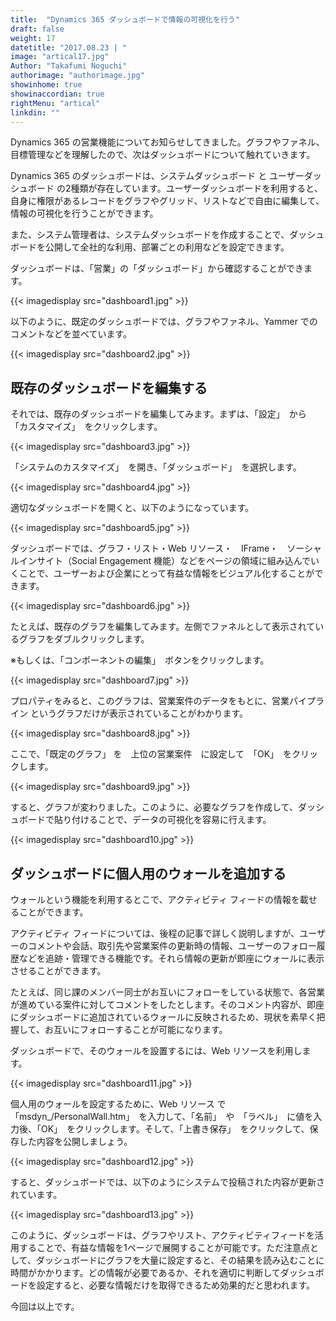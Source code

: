 ```yaml
---
title:  "Dynamics 365 ダッシュボードで情報の可視化を行う"
draft: false
weight: 17
datetitle: "2017.08.23 | "
image: "artical17.jpg"
Author: "Takafumi Noguchi"
authorimage: "authorimage.jpg"
showinhome: true
showinaccordian: true
rightMenu: "artical"
linkdin: ""
---
```

<!-- Intro  -->
Dynamics 365 の営業機能についてお知らせしてきました。グラフやファネル、目標管理などを理解したので、次はダッシュボードについて触れていきます。 

 
Dynamics 365 のダッシュボードは、システムダッシュボード と ユーザーダッシュボード の2種類が存在しています。ユーザーダッシュボードを利用すると、自身に権限があるレコードをグラフやグリッド、リストなどで自由に編集して、情報の可視化を行うことができます。 

また、システム管理者は、システムダッシュボードを作成することで、ダッシュボードを公開して全社的な利用、部署ごとの利用などを設定できます。 

 

ダッシュボードは、「営業」の「ダッシュボード」から確認することができます。 
<!-- Image= dashboard1.jpg -->
{{< imagedisplay src="dashboard1.jpg" >}}

以下のように、既定のダッシュボードでは、グラフやファネル、Yammer でのコメントなどを並べています。 
<!-- Image= dashboard2.jpg -->
{{< imagedisplay src="dashboard2.jpg" >}}


## 既存のダッシュボードを編集する 
それでは、既存のダッシュボードを編集してみます。まずは、「設定」　から　「カスタマイズ」　をクリックします。 
<!-- Image= dashboard3.jpg -->
{{< imagedisplay src="dashboard3.jpg" >}}

「システムのカスタマイズ」　を開き、「ダッシュボード」　を選択します。
<!-- Image= dashboard4.jpg -->
{{< imagedisplay src="dashboard4.jpg" >}}

適切なダッシュボードを開くと、以下のようになっています。 
<!-- Image= dashboard5.jpg -->
{{< imagedisplay src="dashboard5.jpg" >}}

ダッシュボードでは、グラフ・リスト・Web リソース・　IFrame・　ソーシャルインサイト（Social Engagement 機能）などをページの領域に組み込んでいくことで、ユーザーおよび企業にとって有益な情報をビジュアル化することができます。 
<!-- Image= dashboard6.jpg -->
{{< imagedisplay src="dashboard6.jpg" >}}

たとえば、既存のグラフを編集してみます。左側でファネルとして表示されているグラフをダブルクリックします。 

※もしくは、「コンポーネントの編集」　ボタンをクリックします。 
<!-- Image= dashboard7.jpg -->
{{< imagedisplay src="dashboard7.jpg" >}}

プロパティをみると、このグラフは、営業案件のデータをもとに、営業パイプライン というグラフだけが表示されていることがわかります。 
<!-- Image= dashboard8.jpg -->
{{< imagedisplay src="dashboard8.jpg" >}}

ここで、「既定のグラフ」 を　上位の営業案件　に設定して　「OK」　をクリックします。 
<!-- Image= dashboard9.jpg -->
{{< imagedisplay src="dashboard9.jpg" >}}

すると、グラフが変わりました。このように、必要なグラフを作成して、ダッシュボードで貼り付けることで、データの可視化を容易に行えます。 
<!-- Image= dashboard10.jpg -->
{{< imagedisplay src="dashboard10.jpg" >}}

## ダッシュボードに個人用のウォールを追加する 
ウォールという機能を利用するとこで、アクティビティ フィードの情報を載せることができます。 

アクティビティ フィードについては、後程の記事で詳しく説明しますが、ユーザーのコメントや会話、取引先や営業案件の更新時の情報、ユーザーのフォロー履歴などを追跡・管理できる機能です。それら情報の更新が即座にウォールに表示させることができます。 

 
たとえば、同じ課のメンバー同士がお互いにフォローをしている状態で、各営業が進めている案件に対してコメントをしたとします。そのコメント内容が、即座にダッシュボードに追加されているウォールに反映されるため、現状を素早く把握して、お互いにフォローすることが可能になります。 

 
ダッシュボードで、そのウォールを設置するには、Web リソースを利用します。 
<!-- Image= dashboard11.jpg -->
{{< imagedisplay src="dashboard11.jpg" >}}

個人用のウォールを設定するために、Web リソース で　「msdyn_/PersonalWall.htm」　を入力して、「名前」　や　「ラベル」　に値を入力後、「OK」　をクリックします。そして、「上書き保存」　をクリックして、保存した内容を公開しましょう。 
<!-- Image= dashboard12.jpg -->
{{< imagedisplay src="dashboard12.jpg" >}}

すると、ダッシュボードでは、以下のようにシステムで投稿された内容が更新されています。
<!-- Image= dashboard13.jpg -->
{{< imagedisplay src="dashboard13.jpg" >}}

このように、ダッシュボードは、グラフやリスト、アクティビティフィードを活用することで、有益な情報を1ページで展開することが可能です。ただ注意点として、ダッシュボードにグラフを大量に設定すると、その結果を読み込むことに時間がかかります。どの情報が必要であるか、それを適切に判断してダッシュボードを設定すると、必要な情報だけを取得できるため効果的だと思われます。 


今回は以上です。 